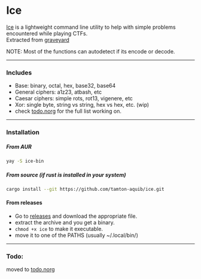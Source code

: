 # Ice
[Ice](https://gameofthrones.fandom.com/wiki/Ice) is a lightweight command line utility to help with simple problems encountered while playing CTFs. <br />
Extracted from [graveyard](https://github.com/tamton-aquib/graveyard)

NOTE: Most of the functions can autodetect if its encode or decode.

---

### Includes
- Base: binary, octal, hex, base32, base64
- General ciphers: a1z23, atbash, etc
- Caesar ciphers: simple rots, rot13, vigenere, etc
- Xor: single byte, string vs string, hex vs hex, etc. (wip)
- check [todo.norg](https://github.com/tamton-aquib/ice/blob/main/todo.norg) for the full list working on.

---

### Installation

##### From AUR
```sh
yay -S ice-bin
```

##### From source (if rust is installed in your system)
```bash
cargo install --git https://github.com/tamton-aquib/ice.git
```

#### From releases
- Go to [releases](https://github.com/tamton-aquib/ice/releases/) and download the appropriate file.
- extract the archive and you get a binary.
- `chmod +x ice` to make it executable.
- move it to one of the PATHS (usually ~/.local/bin/)

---

### Todo:
moved to [todo.norg](https://github.com/tamton-aquib/ice/blob/main/todo.norg)

